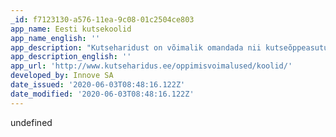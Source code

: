 ```yaml
---
_id: f7123130-a576-11ea-9c08-01c2504ce803
app_name: Eesti kutsekoolid
app_name_english: ''
app_description: "Kutseharidust on võimalik omandada nii kutseõppeasutustes kui ka rakenduskõrgkoolides. 2017./2018. õppeaastal pakuvad kutseõpet 33 kutseõppeasutust ja 4 rakenduskõrgkooli. Lähtuvalt kooli omandivormist jagunevad kutseõppeasutused riigi-, munitsipaal- ja erakutseõppeasutusteks.\r\nVali huvipakkuv kutseõppeasutus all olevalt kaardilt või otsi koole maakonna järgi."
app_description_english: ''
app_url: 'http://www.kutseharidus.ee/oppimisvoimalused/koolid/'
developed_by: Innove SA
date_issued: '2020-06-03T08:48:16.122Z'
date_modified: '2020-06-03T08:48:16.122Z'
---
```

undefined
